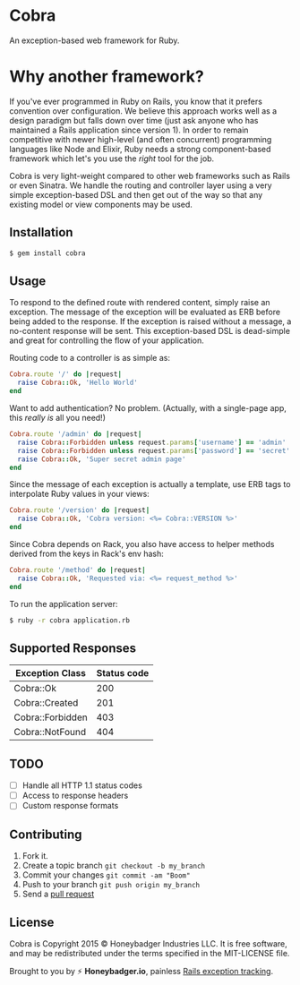 # Cobra

An exception-based web framework for Ruby.

# Why another framework?

If you've ever programmed in Ruby on Rails, you know that it prefers convention
over configuration. We believe this approach works well as a design paradigm but
falls down over time (just ask anyone who has maintained a Rails application
since version 1). In order to remain competitive with newer high-level (and
often concurrent) programming languages like Node and Elixir, Ruby needs a
strong component-based framework which let's you use the *right* tool for the
job.

Cobra is very light-weight compared to other web frameworks such as Rails
or even Sinatra. We handle the routing and controller layer using a very simple
exception-based DSL and then get out of the way so that any existing model or
view components may be used.

## Installation

```sh
$ gem install cobra
```

## Usage

To respond to the defined route with rendered content, simply raise an
exception. The message of the exception will be evaluated as ERB before being
added to the response. If the exception is raised without a message, a
no-content response will be sent. This exception-based DSL is dead-simple and
great for controlling the flow of your application.

Routing code to a controller is as simple as:

```ruby
Cobra.route '/' do |request|
  raise Cobra::Ok, 'Hello World'
end
```

Want to add authentication? No problem. (Actually, with a single-page app, this *really is* all you need!)

```ruby
Cobra.route '/admin' do |request|
  raise Cobra::Forbidden unless request.params['username'] == 'admin'
  raise Cobra::Forbidden unless request.params['password'] == 'secret'
  raise Cobra::Ok, 'Super secret admin page'
end
```

Since the message of each exception is actually a template, use ERB tags to
interpolate Ruby values in your views:

```ruby
Cobra.route '/version' do |request|
  raise Cobra::Ok, 'Cobra version: <%= Cobra::VERSION %>'
end
```

Since Cobra depends on Rack, you also have access to helper methods
derived from the keys in Rack's env hash:

```ruby
Cobra.route '/method' do |request|
  raise Cobra::Ok, 'Requested via: <%= request_method %>'
end
```

To run the application server:

```sh
$ ruby -r cobra application.rb
```

## Supported Responses

| Exception Class        | Status code |
| ---------------------- | ----------- |
| Cobra::Ok              | 200         |
| Cobra::Created         | 201         |
| Cobra::Forbidden       | 403         |
| Cobra::NotFound        | 404         |

## TODO

- [ ] Handle all HTTP 1.1 status codes
- [ ] Access to response headers
- [ ] Custom response formats

## Contributing

1. Fork it.
2. Create a topic branch `git checkout -b my_branch`
3. Commit your changes `git commit -am "Boom"`
3. Push to your branch `git push origin my_branch`
4. Send a [pull request](https://github.com/honeybadger-io/honeybadger-framework/pulls)

## License

Cobra is Copyright 2015 © Honeybadger Industries LLC. It is free software, and
may be redistributed under the terms specified in the MIT-LICENSE file.

Brought to you by :zap: **Honeybadger.io**, painless [Rails exception tracking](https://www.honeybadger.io/).
